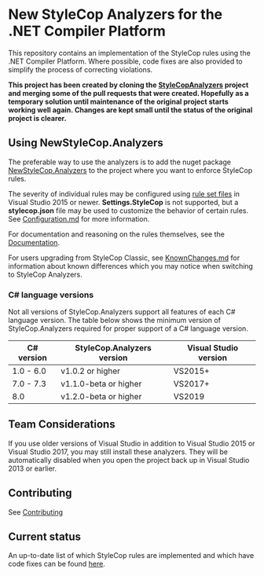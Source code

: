 # New StyleCop Analyzers for the .NET Compiler Platform

This repository contains an implementation of the StyleCop rules using the .NET Compiler Platform. Where possible, code fixes are also provided to simplify the process of correcting violations.

**This project has been created by cloning the [StyleCopAnalyzers](https://github.com/DotNetAnalyzers/StyleCopAnalyzers) project and merging some of the pull requests that were created. Hopefully as a temporary solution until maintenance of the original project starts working well again. Changes are kept small until the status of the original project is clearer.**

## Using NewStyleCop.Analyzers

The preferable way to use the analyzers is to add the nuget package [NewStyleCop.Analyzers](http://www.nuget.org/packages/NewStyleCop.Analyzers/)
to the project where you want to enforce StyleCop rules.

The severity of individual rules may be configured using [rule set files](https://docs.microsoft.com/en-us/visualstudio/code-quality/using-rule-sets-to-group-code-analysis-rules)
in Visual Studio 2015 or newer. **Settings.StyleCop** is not supported, but a **stylecop.json** file may be used to
customize the behavior of certain rules. See [Configuration.md](documentation/Configuration.md) for more information.

For documentation and reasoning on the rules themselves, see the [Documentation](DOCUMENTATION.md).

For users upgrading from StyleCop Classic, see [KnownChanges.md](https://github.com/DotNetAnalyzers/StyleCopAnalyzers/tree/master/documentation/KnownChanges.md)
for information about known differences which you may notice when switching to StyleCop Analyzers.

### C# language versions
Not all versions of StyleCop.Analyzers support all features of each C# language version. The table below shows the minimum version of StyleCop.Analyzers required for proper support of a C# language version.

| C# version | StyleCop.Analyzers version | Visual Studio version |
|------------|----------------------------|-----------------------|
| 1.0 - 6.0  | v1.0.2 or higher           | VS2015+               |
| 7.0 - 7.3  | v1.1.0-beta or higher      | VS2017+               |
|    8.0     | v1.2.0-beta or higher      | VS2019                |

## Team Considerations

If you use older versions of Visual Studio in addition to Visual Studio 2015 or Visual Studio 2017, you may still install these analyzers. They will be automatically disabled when you open the project back up in Visual Studio 2013 or earlier.

## Contributing

See [Contributing](CONTRIBUTING.md)

## Current status

An up-to-date list of which StyleCop rules are implemented and which have code fixes can be found [here](https://dotnetanalyzers.github.io/StyleCopAnalyzers/).
